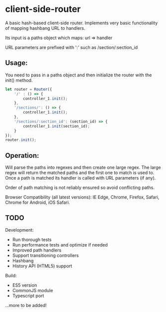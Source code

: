# client-side-router

A basic hash-based client-side router.
Implements very basic functionality of mapping hashbang URL to handlers.

Its input is a paths object which maps:
  url => handler

URL parameters are prefixed with ':' such as /section/:section_id

## Usage:

You need to pass in a paths object and then initialize the router with the init() method.
```javascript
let router = Router({
	'/' : () => {
		controller_1.init();
	},
	'/sections/': () => {
		controller_1.init();
	},
	'/sections/:section_id': (section_id) => {
		controller_1.init(section_id);
	}
});
router.init();
```

## Operation:
Will parse the paths into regexes and then create one large regex.
The large regex will return the matched paths and the first one to match
is used to. Once a path is matched its handler is called with URL
parameters (if any). 

Order of path matching is not reliably ensured so avoid conflicting paths.


Browser Compatibility (all latest versions):
	IE Edge, Chrome, Firefox, Safari, Chrome for Android, iOS Safari.

## TODO

Development:
- Run thorough tests
- Run performance tests and optimize if needed
- Improved path handlers
- Support transitioning controllers
- Hashbang
- History API (HTML5) support

Build:
- ES5 version
- CommonJS module
- Typescript port

...more to be added!
	
